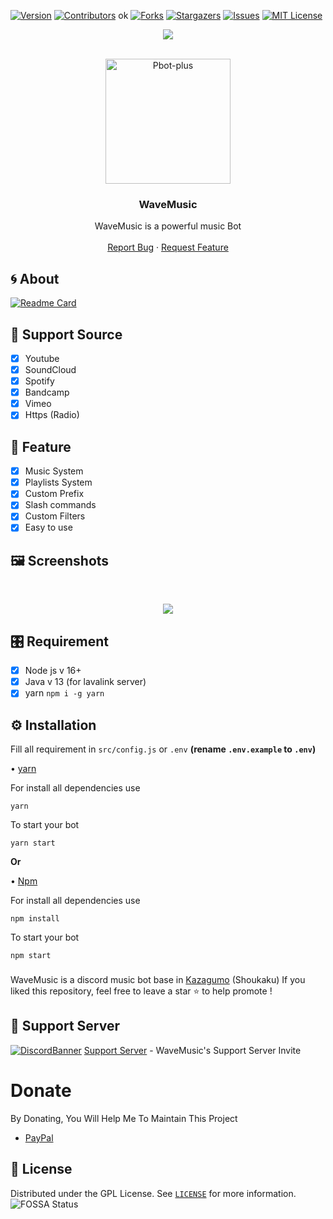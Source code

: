 
[![Version][version-shield]](version-url)
[![Contributors][contributors-shield]][contributors-url]
ok
[![Forks][forks-shield]][forks-url]
[![Stargazers][stars-shield]][stars-url]
[![Issues][issues-shield]][issues-url]
[![MIT License][license-shield]][license-url]
<center><img src="https://capsule-render.vercel.app/api?type=waving&color=gradient&height=200&section=header&text=WaveMusic&fontSize=80&fontAlignY=35&animation=twinkling&fontColor=gradient" /></center>


<!-- PROJECT LOGO -->
<br />
<p align="center">
  <a href="https://github.com/brblacky/WaveMusic">
    <img src="https://media.discordapp.net/attachments/963097935820750878/963098304483328030/20220411_160253.png" alt="Pbot-plus" width="200" height="200">
  </a>

  <h3 align="center">WaveMusic</h3>

  <p align="center">
    WaveMusic is  a powerful music Bot
    <br />
    <br />
    <a href="https://github.com/brblacky/WaveMusic/issues">Report Bug</a>
    ·
    <a href="https://github.com/brblacky/WaveMusic/issues">Request Feature</a>
  </p>
</p>
<!-- ABOUT THE PROJECT -->

## 🌀 About
[![Readme Card](https://github-readme-stats.vercel.app/api/pin/?username=brblacky&repo=WaveMusic&theme=tokyonight)](https://github.com/brblacky/lavamusic)
## 🎵 Support Source
- [x] Youtube
- [x] SoundCloud
- [x] Spotify
- [x] Bandcamp
- [x] Vimeo
- [x] Https (Radio)
## 🌟 Feature
- [x] Music System
- [x] Playlists System
- [x] Custom Prefix
- [x] Slash commands
- [x] Custom Filters
- [x] Easy to use
## 🖼️ Screenshots
<br />
<p align="center">
  <a href="https://github.com/brblacky/WaveMusic">
    <img src="https://media.discordapp.net/attachments/966675680907657256/970258515090346054/Screenshot_20220501-150820__01.jpg">
  </a>
</p>

## 🎛️ Requirement
- [x] Node js v 16+
- [x] Java v 13 (for lavalink server)
- [x] yarn  `npm i -g yarn `
## ⚙️ Installation 
Fill all requirement in `src/config.js` or `.env` **(rename `.env.example` to `.env`)**

• [yarn](https://yarnpkg.com/)

For install all dependencies use
```
yarn
```
To start your bot 
```
yarn start
```
**Or**

• [Npm](https://www.npmjs.com/)

For install all dependencies use
```
npm install
```
To start your bot 
```
npm start
```
###
WaveMusic is a discord music bot base in [Kazagumo](https://github.com/Takiyo0/Kazagumo) (Shoukaku)
If you liked this repository, feel free to leave a star ⭐ to help promote !

## 💌 Support Server
[![DiscordBanner](https://invidget.switchblade.xyz/ns8CTk9J3e)](https://discord.gg/ns8CTk9J3e)
[Support Server](https://discord.gg/ns8CTk9J3e) - WaveMusic's Support Server Invite

# Donate

 By Donating, You Will Help Me To Maintain This Project 

- [PayPal](https://www.paypal.me/sdip521)


<!-- LICENSE -->

## 🔐 License

Distributed under the  GPL License. See [`LICENSE`](https://github.com/brblacky/WaveMusic/blob/master/LICENSE) for more information.
 ![FOSSA Status](https://app.fossa.com/api/projects/git%2Bgithub.com%2Fbrblacky%2FWaveMusic.svg?type=shield)

[version-shield]: https://img.shields.io/github/package-json/v/brblacky/WaveMusic?style=for-the-badge
[version-url]: https://github.com/brblacky/WaveMusic
[contributors-shield]: https://img.shields.io/github/contributors/brblacky/WaveMusic.svg?style=for-the-badge
[contributors-url]: https://github.com/brblacky/WaveMusic/graphs/contributors
[forks-shield]: https://img.shields.io/github/forks/brblacky/WaveMusic.svg?style=for-the-badge
[forks-url]: https://github.com/brblacky/WaveMusic/network/members
[stars-shield]: https://img.shields.io/github/stars/brblacky/WaveMusic.svg?style=for-the-badge
[stars-url]: https://github.com/brblacky/lavamusic/stargazers
[issues-shield]: https://img.shields.io/github/issues/brblacky/WaveMusic.svg?style=for-the-badge
[issues-url]: https://github.com/brblacky/WaveMusic/issues
[license-shield]: https://img.shields.io/github/license/brblacky/WaveMusic.svg?style=for-the-badge
[license-url]: https://github.com/brblacky/WaveMusic/blob/master/LICENSE

